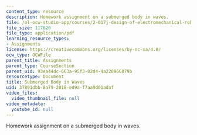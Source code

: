 ```yaml
---
content_type: resource
description: Homework assignment on a submerged body in waves.
file: /ol-ocw-studio-app/courses/2-017j-design-of-electromechanical-robotic-systems-fall-2009/37891dbb8a792018ed9af7aa9d01adaf_MIT2_017JF09_p42.pdf
file_size: 117620
file_type: application/pdf
learning_resource_types:
- Assignments
license: https://creativecommons.org/licenses/by-nc-sa/4.0/
ocw_type: OCWFile
parent_title: Assignments
parent_type: CourseSection
parent_uid: 93ea44dc-663a-95f3-02d4-4a220966879b
resourcetype: Document
title: Submerged Body in Waves
uid: 37891dbb-8a79-2018-ed9a-f7aa9d01adaf
video_files:
  video_thumbnail_file: null
video_metadata:
  youtube_id: null
---
```

Homework assignment on a submerged body in waves.